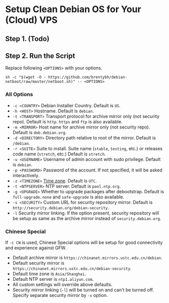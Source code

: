 # Setup Clean Debian OS for Your (Cloud) VPS

## Step 1. (Todo)

## Step 2. Run the Script

Replace following `<OPTIONS>` with your options.

```
sh -c "$(wget -O - https://github.com/brentybh/debian-netboot/raw/master/netboot.sh)" -- <OPTIONS>
```

### All Options

 - `-c <COUNTRY>` Debian Installer Country. Default is `US`.
 - `-h <HOST>` Hostname. Default is `debian`.
 - `-t <TRANSPORT>` Transport protocol for archive mirror only (not security repo). Default is `http`. `https` and `ftp` is also available.
 - `-m <MIRROR>` Host name for archive mirror only (not security repo). Default is `deb.debian.org`.
 - `-d <DIRECTORY>` Directory path relative to root of the mirror. Default is `/debian`.
 - `-r <SUITE>` Suite to install. Suite name (`stable`, `testing`, etc.) or releases code name (`stretch`, etc.) Default is `stretch`.
 - `-u <USERNAME>` Username of admin account with sudo privilege. Default is `debian`.
 - `-p <PASSWORD>` Password of the account. If not specified, it will be asked interactively.
 - `-z <TIMEZONE>` [Time zone](https://en.wikipedia.org/wiki/List_of_tz_database_time_zones#List). Default is `UTC`.
 - `-t <NTPSERVER>` NTP server. Default is `pool.ntp.org`.
 - `-g <UPGRADE>` Whether to upgrade packages after debootstrap. Default is `full-upgrade`. `none` and `safe-upgrade` is also available.
 - `-s <SECURITY>` Custom URL for security repository mirror. Default is `http://security.debian.org/debian-security`.
 - `-l` Security mirror linking. If the option present, security repository will be setup as same as the archive mirror instead of `security.debian.org`.

### Chinese Special

If `-c CN` is used, Chinese Special options will be setup for good connectivity and experience against GFW.

 - Default archive mirror is `https://chinanet.mirrors.ustc.edu.cn/debian`.
 - Default security mirror is `https://chinanet.mirrors.ustc.edu.cn/debian-security`.
 - Default time zone is `Asia/Shanghai`.
 - Default NTP server is `ntp1.aliyun.com`.
 - All custom settings will override above defaults.
 - Security mirror linking (`-l`) will be turned on and can't be turned off. Specify separate security mirror by `-s` option.
